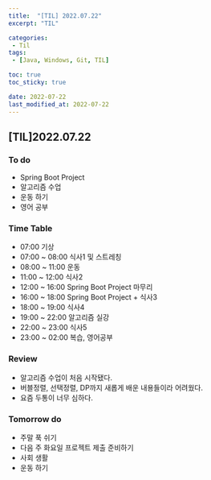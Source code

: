 ```yaml
---
title:  "[TIL] 2022.07.22"
excerpt: "TIL"

categories:
 - Til
tags:
 - [Java, Windows, Git, TIL]

toc: true
toc_sticky: true

date: 2022-07-22
last_modified_at: 2022-07-22
---
```


## [TIL]2022.07.22


### To do
- Spring Boot Project
- 알고리즘 수업
- 운동 하기
- 영어 공부


### Time Table
- 07:00 기상
- 07:00 ~ 08:00 식사1 및 스트레칭
- 08:00 ~ 11:00 운동
- 11:00 ~ 12:00 식사2
- 12:00 ~ 16:00 Spring Boot Project 마무리
- 16:00 ~ 18:00 Spring Boot Project + 식사3
- 18:00 ~ 19:00 식사4
- 19:00 ~ 22:00 알고리즘 실강
- 22:00 ~ 23:00 식사5
- 23:00 ~ 02:00 복습, 영어공부


### Review
- 알고리즘 수업이 처음 시작됐다.
- 버블정렬, 선택정렬, DP까지 새롭게 배운 내용들이라 어려웠다.
- 요즘 두통이 너무 심하다.

### Tomorrow do
- 주말 푹 쉬기
- 다음 주 화요일 프로젝트 제출 준비하기
- 사회 생활
- 운동 하기

